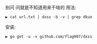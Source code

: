 别问 问就是不知道用来干啥的
用法:

```
▶ cat url.txt | dxss -b -v | grep dkuo
```


安装:

```
▶ go get -u -v github.com/flag007/dxss
```
